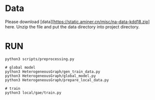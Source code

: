 

# Data

Please download [data][https://static.aminer.cn/misc/na-data-kdd18.zip] here. Unzip the file and put the data directory into project directory.



# RUN
```
python3 scripts/preprocessing.py

# global model
python3 HeterogeneousGraph/gen_train_data.py
python3 HeterogeneousGraph/global_model.py
python3 HeterogeneousGraph/prepare_local_data.py

# train
python3 local/gae/train.py

```












